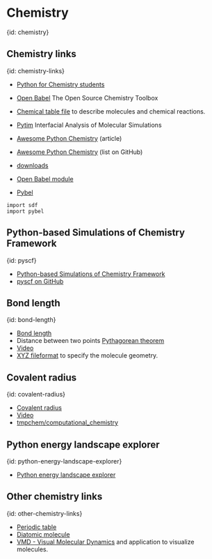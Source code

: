 # Chemistry
{id: chemistry}

## Chemistry links
{id: chemistry-links}

* [Python for Chemistry students](https://pythoninchemistry.org/)
* [Open Babel](http://openbabel.org/) The Open Source Chemistry Toolbox
* [Chemical table file](https://en.wikipedia.org/wiki/Chemical_table_file) to describe molecules and chemical reactions.
* [Pytim](https://marcello-sega.github.io/pytim/) Interfacial Analysis of Molecular Simulations

* [Awesome Python Chemistry](http://lukaszmentel.com/blog/awesome-python-chemistry/index.html) (article)
* [Awesome Python Chemistry](https://github.com/lmmentel/awesome-python-chemistry) (list on GitHub)


* [downloads](https://www.ebi.ac.uk/chebi/downloadsForward.do)
* [Open Babel module](http://openbabel.org/docs/2.3.1/UseTheLibrary/PythonDoc.html)
* [Pybel](http://openbabel.org/docs/2.3.1/UseTheLibrary/Python_Pybel.html)


```
import sdf
import pybel
```


## Python-based Simulations of Chemistry Framework
{id: pyscf}

* [Python-based Simulations of Chemistry Framework](https://pyscf.org/)
* [pyscf on GitHub](https://github.com/pyscf/pyscf)


## Bond length
{id: bond-length}

* [Bond length](https://en.wikipedia.org/wiki/Bond_length)
* Distance between two points [Pythagorean theorem](https://en.wikipedia.org/wiki/Pythagorean_theorem)
* [Video](https://www.youtube.com/watch?v=8IuyJMvaaas)
* [XYZ fileformat](https://en.wikipedia.org/wiki/XYZ_file_format) to specify the molecule geometry.

## Covalent radius
{id: covalent-radius}

* [Covalent radius](https://en.wikipedia.org/wiki/Covalent_radius)
* [Video](https://www.youtube.com/watch?v=b_X4-pTDsWA)
* [tmpchem/computational_chemistry](https://github.com/tmpchem/computational_chemistry)


## Python energy landscape explorer
{id: python-energy-landscape-explorer}

* [Python energy landscape explorer](https://github.com/pele-python/pele)


## Other chemistry links
{id: other-chemistry-links}

* [Periodic table](https://ptable.com/)
* [Diatomic molecule](https://en.wikipedia.org/wiki/Diatomic_molecule)
* [VMD - Visual Molecular Dynamics](https://www.ks.uiuc.edu/Research/vmd/) and application to visualize molecules.

